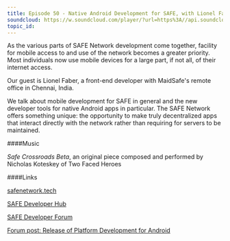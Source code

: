 ```yaml
---
title: Episode 50 - Native Android Development for SAFE, with Lionel Faber
soundcloud: https://w.soundcloud.com/player/?url=https%3A//api.soundcloud.com/tracks/559416639
topic_id: 
---
```


As the various parts of SAFE Network development come together, facility for mobile access to and use of the network becomes a greater priority. Most individuals now use mobile devices for a large part, if not all, of their internet access. 

Our guest is Lionel Faber, a front-end developer with MaidSafe's remote office in Chennai, India.

We talk about mobile development for SAFE in general and the new developer tools for native Android apps in particular. The SAFE Network offers something unique: the opportunity to make truly decentralized apps that interact directly with the network rather than requiring for servers to be maintained.

####Music

*Safe Crossroads Beta*, an original piece composed and performed by Nicholas Koteskey of Two Faced Heroes

####Links

[safenetwork.tech](https://safenetwork.tech)

[SAFE Developer Hub](https://hub.safedev.org)

[SAFE Developer Forum](https://forum.safedev.org)

[Forum post: Release of Platform Development for Android](https://safenetforum.org/t/release-of-platform-development-for-android/27086) 





